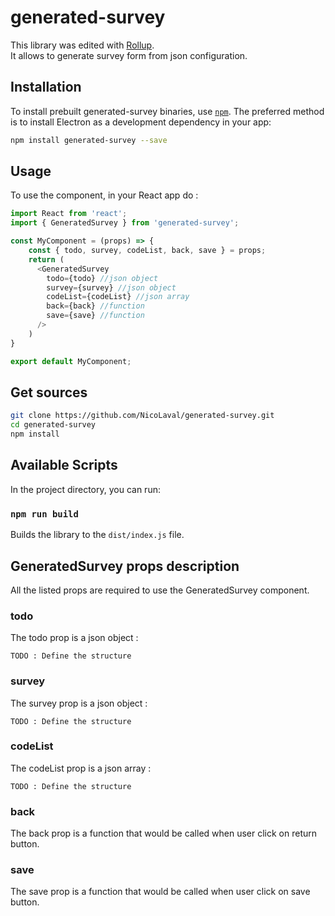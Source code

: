 # generated-survey

This library was edited with [Rollup](https://github.com/facebookincubator/create-react-app).<br>
It allows to generate survey form from json configuration.

## Installation

To install prebuilt generated-survey binaries, use [`npm`](https://docs.npmjs.com/). The preferred method is to install Electron as a development dependency in your app:

```sh
npm install generated-survey --save
```

## Usage

To use the component, in your React app do :

```javascript
import React from 'react';
import { GeneratedSurvey } from 'generated-survey';

const MyComponent = (props) => {
    const { todo, survey, codeList, back, save } = props;
    return (
      <GeneratedSurvey
        todo={todo} //json object
        survey={survey} //json object
        codeList={codeList} //json array
        back={back} //function
        save={save} //function
      />
    )
}

export default MyComponent;
```

## Get sources

```sh
git clone https://github.com/NicoLaval/generated-survey.git
cd generated-survey
npm install
```

## Available Scripts

In the project directory, you can run:

### `npm run build`

Builds the library to the `dist/index.js` file.<br>

## GeneratedSurvey props description

All the listed props are required to use the GeneratedSurvey component.

### todo

The todo prop is a json object :

```
TODO : Define the structure
```

### survey

The survey prop is a json object :

```
TODO : Define the structure
```

### codeList

The codeList prop is a json array :

```
TODO : Define the structure
```

### back

The back prop is a function that would be called when user click on return button.

### save

The save prop is a function that would be called when user click on save button.
